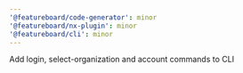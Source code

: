 ```yaml
---
'@featureboard/code-generator': minor
'@featureboard/nx-plugin': minor
'@featureboard/cli': minor
---
```


Add login, select-organization and account commands to CLI
